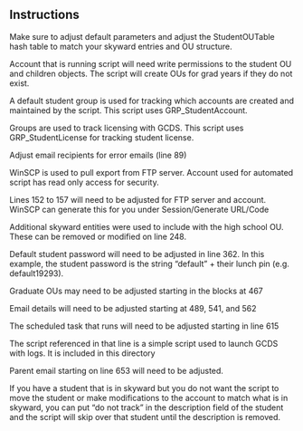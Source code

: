 ## Instructions

Make sure to adjust default parameters and adjust the StudentOUTable hash table to match your skyward entries and OU structure.

Account that is running script will need write permissions to the student OU and children objects. The script will create OUs for grad years if they do not exist.

A default student group is used for tracking which accounts are created and maintained by the script. This script uses GRP_StudentAccount.

Groups are used to track licensing with GCDS. This script uses GRP_StudentLicense 
for tracking student license.

Adjust email recipients for error emails (line 89)

WinSCP is used to pull export from FTP server. Account used for automated script has read only access for security.

Lines 152 to 157 will need to be adjusted for FTP server and account. WinSCP can generate this for you under Session/Generate URL/Code

Additional skyward entities were used to include with the high school OU. These can be removed or modified on line 248.

Default student password will need to be adjusted in line 362. In this example, the student password is the string “default” + their lunch pin (e.g. default19293).

Graduate OUs may need to be adjusted starting in the blocks at 467

Email details will need to be adjusted starting at 489, 541, and 562

The scheduled task that runs will need to be adjusted starting in line 615

The script referenced in that line is a simple script used to launch GCDS with logs. It is included in this directory

Parent email starting on line 653 will need to be adjusted.

If you have a student that is in skyward but you do not want the script to move the student or make modifications to the account to match what is in skyward, you can put “do not track” in the description field of the student and the script will skip over that student until the description is removed.
